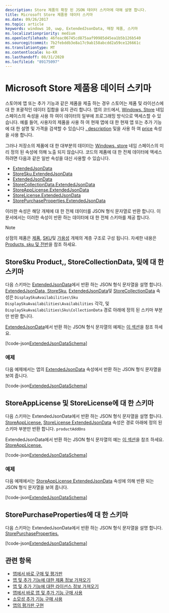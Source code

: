 ```yaml
---
description: Store 제품의 확장 된 JSON 데이터 스키마에 대해 설명 합니다.
title: Microsoft Store 제품용 데이터 스키마
ms.date: 09/26/2017
ms.topic: article
keywords: windows 10, uwp, ExtendedJsonData, 매장 제품, 스키마
ms.localizationpriority: medium
ms.openlocfilehash: 46feac06745cd875aaf99985d45ea1b5b126b540
ms.sourcegitcommit: 7b2febddb3e8a17c9ab158abcdd2a59ce126661c
ms.translationtype: MT
ms.contentlocale: ko-KR
ms.lasthandoff: 08/31/2020
ms.locfileid: "89175097"
---
```

# <a name="data-schemas-for-store-products"></a>Microsoft Store 제품용 데이터 스키마

스토어에 앱 또는 추가 기능과 같은 제품을 제출 하는 경우 스토어는 제품 및 라이선스에 대 한 포괄적인 데이터 집합을 유지 관리 합니다. 앱의 코드에서, [Windows. Store](/uwp/api/windows.services.store) 네임 스페이스의 속성을 사용 하 여이 데이터의 일부에 프로그래밍 방식으로 액세스할 수 있습니다. 예를 들어, 사용자의 제품을 사용 하 여 현재 앱에 대 한 현재 앱 또는 추가 기능에 대 한 설명 및 가격을 검색할 수 있습니다 [. description](/uwp/api/windows.services.store.storeproduct.Description) 및을 사용 하 여 [price](/uwp/api/windows.services.store.storeproduct.Price) 속성을 사용 합니다.

그러나 저장소의 제품에 대 한 대부분의 데이터는 [Windows. store](/uwp/api/windows.services.store) 네임 스페이스의 미리 정의 된 속성에 의해 노출 되지 않습니다. 코드의 제품에 대 한 전체 데이터에 액세스 하려면 다음과 같은 일반 속성을 대신 사용할 수 있습니다.

* [ExtendedJsonData](/uwp/api/windows.services.store.storeproduct.ExtendedJsonData)
* [StoreSku.ExtendedJsonData](/uwp/api/windows.services.store.storesku.ExtendedJsonData)
* [ExtendedJsonData](/uwp/api/windows.services.store.storeavailability.ExtendedJsonData)
*   [StoreCollectionData.ExtendedJsonData](/uwp/api/windows.services.store.storecollectiondata.ExtendedJsonData)
*   [StoreAppLicense.ExtendedJsonData](/uwp/api/windows.services.store.storeapplicense.ExtendedJsonData)
* [StoreLicense.ExtendedJsonData](/uwp/api/windows.services.store.storelicense.ExtendedJsonData)
*   [StorePurchaseProperties.ExtendedJsonData](/uwp/api/windows.services.store.storepurchaseproperties.ExtendedJsonData)

이러한 속성은 해당 개체에 대 한 전체 데이터를 JSON 형식 문자열로 반환 합니다. 이 문서에서는 이러한 속성이 반환 하는 데이터에 대 한 전체 스키마를 제공 합니다.

> [!NOTE]
> 상점의 제품은 [제품](/uwp/api/windows.services.store.storeproduct), [SKU](/uwp/api/windows.services.store.storesku)및 [가용성](/uwp/api/windows.services.store.storeavailability) 개체의 계층 구조로 구성 됩니다. 자세한 내용은 [Products, sku 및 전반](in-app-purchases-and-trials.md#products-skus)을 참조 하세요.

## <a name="schema-for-storeproduct-storesku-storeavailability-and-storecollectiondata"></a>StoreSku Product,, StoreCollectionData, 및에 대 한 스키마

다음 스키마는 [ExtendedJsonData](/uwp/api/windows.services.store.storeproduct.ExtendedJsonData)에서 반환 하는 JSON 형식 문자열을 설명 합니다. [ExtendedJsonData, StoreSku](/uwp/api/windows.services.store.storesku.ExtendedJsonData), [ExtendedJsonData](/uwp/api/windows.services.store.storeavailability.ExtendedJsonData)및 [StoreCollectionData](/uwp/api/windows.services.store.storecollectiondata.ExtendedJsonData) 속성은 `DisplaySkuAvailabilities\Sku` `DisplaySkuAvailabilities\Availabilities` 각각, 및 `DisplaySkuAvailabilities\Sku\CollectionData` 경로 아래에 정의 된 스키마 부분만 반환 합니다.

[ExtendedJsonData](/uwp/api/windows.services.store.storeproduct.ExtendedJsonData)에서 반환 하는 JSON 형식 문자열의 예제는 [이 섹션](#product-example)을 참조 하세요.

[!code-json[ExtendedJsonDataSchema](./code/InAppPurchasesAndLicenses_RS1/json/StoreProduct.ExtendedJsonData.json#L1-L729)]

<span id="product-example" />

### <a name="example"></a>예제

다음 예제에서는 앱의 [ExtendedJsonData](/uwp/api/windows.services.store.storeproduct.ExtendedJsonData) 속성에서 반환 하는 JSON 형식 문자열을 보여 줍니다.

[!code-json[ExtendedJsonDataSchema](./code/InAppPurchasesAndLicenses_RS1/json/StoreProduct.ExtendedJsonDataExample.json#L1-L268)]

## <a name="schema-for-storeapplicense-and-storelicense"></a>StoreAppLicense 및 StoreLicense에 대 한 스키마

다음 스키마는 ExtendedJsonData에서 반환 하는 JSON 형식 문자열을 설명 합니다. [StoreAppLicense.](/uwp/api/windows.services.store.storeapplicense.ExtendedJsonData) [StoreLicense ExtendedJsonData](/uwp/api/windows.services.store.storelicense.ExtendedJsonData) 속성은 경로 아래에 정의 된 스키마 부분만 반환 합니다. `productAddOns`

ExtendedJsonData에서 반환 하는 JSON 형식 문자열의 예는 [이 섹션](#license-example)을 참조 하세요. [StoreAppLicense.](/uwp/api/windows.services.store.storeapplicense.ExtendedJsonData)

[!code-json[ExtendedJsonDataSchema](./code/InAppPurchasesAndLicenses_RS1/json/StoreAppLicense.ExtendedJsonData.json#L1-L80)]

<span id="license-example" />

### <a name="example"></a>예제

다음 예제에서는 [StoreAppLicense ExtendedJsonData](/uwp/api/windows.services.store.storeapplicense.ExtendedJsonData) 속성에 의해 반환 되는 JSON 형식 문자열을 보여 줍니다.

[!code-json[ExtendedJsonDataSchema](./code/InAppPurchasesAndLicenses_RS1/json/StoreAppLicense.ExtendedJsonDataExample.json#L1-L28)]

## <a name="schema-for-storepurchaseproperties"></a>StorePurchaseProperties에 대 한 스키마

다음 스키마는 ExtendedJsonData에서 반환 하는 JSON 형식 문자열을 설명 합니다. [StorePurchaseProperties.](/uwp/api/windows.services.store.storepurchaseproperties.ExtendedJsonData)

[!code-json[ExtendedJsonDataSchema](./code/InAppPurchasesAndLicenses_RS1/json/StorePurchaseProperties.ExtendedJsonData.json#L1-L12)]

## <a name="related-topics"></a>관련 항목

* [앱에서 바로 구매 및 평가판](in-app-purchases-and-trials.md)
* [앱 및 추가 기능에 대한 제품 정보 가져오기](get-product-info-for-apps-and-add-ons.md)
* [앱 및 추가 기능에 대한 라이선스 정보 가져오기](get-license-info-for-apps-and-add-ons.md)
* [앱에서 바로 앱 및 추가 기능 구매 사용](enable-in-app-purchases-of-apps-and-add-ons.md)
* [소모성 추가 기능 구매 사용](enable-consumable-add-on-purchases.md)
* [앱의 평가판 구현](implement-a-trial-version-of-your-app.md)